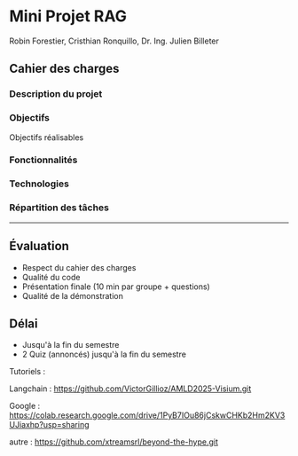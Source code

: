 # Mini Projet RAG
Robin Forestier, Cristhian Ronquillo, Dr. Ing. Julien Billeter

## Cahier des charges

### Description du projet

### Objectifs
Objectifs réalisables

### Fonctionnalités

### Technologies

### Répartition des tâches

-----
## Évaluation

- Respect du cahier des charges
- Qualité du code
- Présentation finale (10 min par groupe + questions)
- Qualité de la démonstration

## Délai
- Jusqu'à la fin du semestre
- 2 Quiz (annoncés) jusqu'à la fin du semestre

Tutoriels :

Langchain : https://github.com/VictorGillioz/AMLD2025-Visium.git

Google    : https://colab.research.google.com/drive/1PyB7IOu86jCskwCHKb2Hm2KV3UJiaxhp?usp=sharing

autre     : https://github.com/xtreamsrl/beyond-the-hype.git
